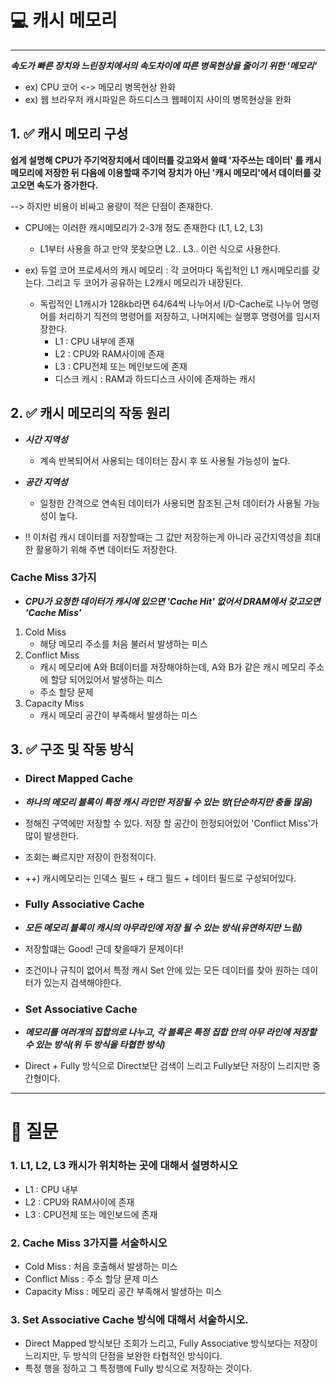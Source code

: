 # 💻 캐시 메모리

---
***속도가 빠른 장치와 느린장치에서의 속도차이에 따른 병목현상을 줄이기 위한 '메모리'***
- ex) CPU 코어 <-> 메모리 병목현상 완화
- ex) 웹 브라우저 캐시파일은 하드디스크 웹페이지 사이의 병목현상을 완화

## 1. ✅ 캐시 메모리 구성
**쉽게 설명해 CPU가 주기억장치에서 데이터를 갖고와서 쓸때 '자주쓰는 데이터' 를 캐시 메모리에 저장한 뒤 
다음에 이용할때 주기억 장치가 아닌 '캐시 메모리'에서 데이터를 갖고오면 속도가 증가한다.**

--> 하지만 비용이 비싸고 용량이 적은 단점이 존재한다.

- CPU에는 이러한 캐시메모리가 2-3개 정도 존재한다 (L1, L2, L3) 
  - L1부터 사용을 하고 만약 못찾으면 L2.. L3.. 이런 식으로 사용한다.
  
- ex) 듀얼 코어 프로세서의 캐시 메모리 : 각 코어마다 독립적인 L1 캐시메모리를 갖는다. 그리고 두 코어가 공유하는 L2캐시 메모리가 내장된다.
  - 독립적인 L1캐시가 128kb라면 64/64씩 나누어서 I/D-Cache로 나누어 명령어를 처리하기 직전의 명령어를 저장하고, 나머지에는 실행후 명령어를 임시저장한다.
    - L1 : CPU 내부에 존재
    - L2 : CPU와 RAM사이에 존재
    - L3 : CPU전체 또는 메인보드에 존재
    - 디스크 캐시 : RAM과 하드디스크 사이에 존재하는 캐시 

## 2. ✅ 캐시 메모리의 작동 원리
- ***시간 지역성***
  - 계속 반복되어서 사용되는 데이터는 잠시 후 또 사용될 가능성이 높다.
- ***공간 지역성***
  - 일정한 간격으로 연속된 데이터가 사용되면 참조된 근처 데이터가 사용될 가능성이 높다.

- !! 이처럼 캐시 데이터를 저장할때는 그 값만 저장하는게 아니라 공간지역성을 최대한 활용하기 위해 주변 데이터도 저장한다.

### Cache Miss 3가지
- ***CPU가 요청한 데이터가 캐시에 있으면 'Cache Hit' 없어서 DRAM에서 갖고오면 'Cache Miss'***
1. Cold Miss
    - 해당 메모리 주소를 처음 불러서 발생하는 미스
2. Conflict Miss
   - 캐시 메모리에 A와 B데이터를 저장해야하는데, A와 B가 같은 캐시 메모리 주소에 할당 되어있어서 발생하는 미스
   - 주소 할당 문제
3. Capacity Miss
   - 캐시 메모리 공간이 부족해서 발생하는 미스

## 3. ✅ 구조 및 작동 방식

- ### Direct Mapped Cache
- ***하나의 메모리 블록이 특정 캐시 라인만 저장될 수 있는 방(단순하지만 충돌 많음)***
- 정해진 구역에만 저장할 수 있다. 저장 할 공간이 한정되어있어 'Conflict Miss'가 많이 발생한다.
- 조회는 빠르지만 저장이 한정적이다.
- ++) 캐시메모리는 인덱스 필드 + 태그 필드 + 데이터 필드로 구성되어있다.

- ### Fully Associative Cache
- ***모든 메모리 블록이 캐시의 아무라인에 저장 될 수 있는 방식(유연하지만 느림)***
- 저장할떄는 Good! 근데 찾을때가 문제이다!
- 조건이나 규칙이 없어서 특정 캐시 Set 안에 있는 모든 데이터를 찾아 원하는 데이터가 있는지 검색해야한다.

- ### Set Associative Cache
- ***메모리를 여러개의 집합의로 나누고, 각 블록은 특정 집합 안의 아무 라인에 저장할 수 있는 방식(위 두 방식을 타협한 방식)***
- Direct + Fully 방식으로 Direct보단 검색이 느리고 Fully보단 저장이 느리지만 중간형이다.
---

# 🤔 질문

### 1. L1, L2, L3 캐시가 위치하는 곳에 대해서 설명하시오
- L1 : CPU 내부
- L2 : CPU와 RAM사이에 존재
- L3 : CPU전체 또는 메인보드에 존재

### 2. Cache Miss 3가지를 서술하시오
- Cold Miss : 처음 호출해서 발생하는 미스
- Conflict Miss : 주소 할당 문제 미스
- Capacity Miss : 메모리 공간 부족해서 발생하는 미스

### 3. Set Associative Cache 방식에 대해서 서술하시오.
- Direct Mapped 방식보단 조회가 느리고, Fully Associative 방식보다는 저장이 느리지만, 두 방식의 단점을 보완한 타협적인 방식이다.
- 특정 행을 정하고 그 특정행에 Fully 방식으로 저장하는 것이다.


